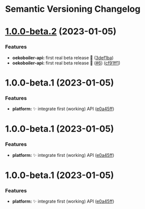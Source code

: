 # Semantic Versioning Changelog

# [1.0.0-beta.2](https://github.com/johannrichard/oekoboiler-api/compare/v1.0.0-beta.1...v1.0.0-beta.2) (2023-01-05)


### Features

* **oekoboiler-api:** first real beta release 👾 ([3def1ba](https://github.com/johannrichard/oekoboiler-api/commit/3def1ba7a52e0f0be76fa07e3baed5b0795cc419))
* **oekoboiler-api:** first real beta release 👾 ([#6](https://github.com/johannrichard/oekoboiler-api/issues/6)) ([cf91ff1](https://github.com/johannrichard/oekoboiler-api/commit/cf91ff1447ad7e207bbe86b3ed0e563f17b00623))

# 1.0.0-beta.1 (2023-01-05)


### Features

* **platform:** ✨ integrate first (working) API ([e0a45ff](https://github.com/johannrichard/oekoboiler-api/commit/e0a45ffef94413bb5a1924f223385c261838bb21))

# 1.0.0-beta.1 (2023-01-05)


### Features

* **platform:** ✨ integrate first (working) API ([e0a45ff](https://github.com/johannrichard/oekoboiler-api/commit/e0a45ffef94413bb5a1924f223385c261838bb21))

# 1.0.0-beta.1 (2023-01-05)


### Features

* **platform:** ✨ integrate first (working) API ([e0a45ff](https://github.com/johannrichard/oekoboiler-api/commit/e0a45ffef94413bb5a1924f223385c261838bb21))
